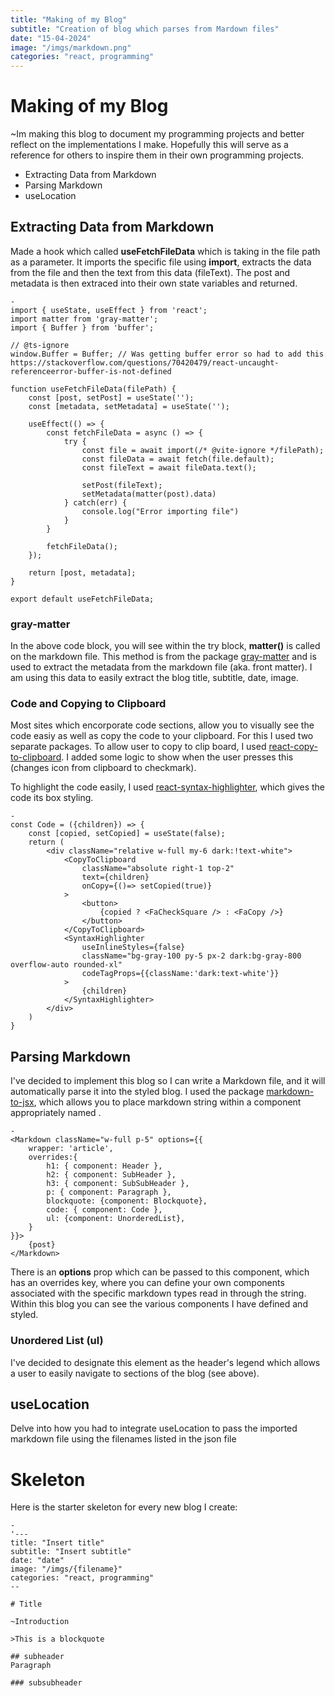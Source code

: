 ```yaml
---
title: "Making of my Blog"
subtitle: "Creation of blog which parses from Mardown files"
date: "15-04-2024"
image: "/imgs/markdown.png"
categories: "react, programming"
---
```

# Making of my Blog

~Im making this blog to document my programming projects and better reflect on the implementations I make. Hopefully this will serve as a reference for others to inspire them in their own programming projects.

- Extracting Data from Markdown
- Parsing Markdown
- useLocation

## Extracting Data from Markdown
Made a hook which called **useFetchFileData** which is taking in the file path as a parameter. It imports the specific file using **import**, extracts the data from the file and then the text from this data (fileText). The post and metadata is then extraced into their own state variables and returned.  

```
-
import { useState, useEffect } from 'react';
import matter from 'gray-matter';
import { Buffer } from 'buffer';

// @ts-ignore
window.Buffer = Buffer; // Was getting buffer error so had to add this https://stackoverflow.com/questions/70420479/react-uncaught-referenceerror-buffer-is-not-defined

function useFetchFileData(filePath) {
    const [post, setPost] = useState('');
    const [metadata, setMetadata] = useState('');

    useEffect(() => {
        const fetchFileData = async () => {
            try {
                const file = await import(/* @vite-ignore */filePath);
                const fileData = await fetch(file.default);
                const fileText = await fileData.text();

                setPost(fileText);
                setMetadata(matter(post).data)
            } catch(err) {
                console.log("Error importing file")
            }
        }

        fetchFileData();
    });

    return [post, metadata];
}

export default useFetchFileData;
```

### gray-matter
In the above code block, you will see within the try block, **matter()** is called on the markdown file. This method is from the package [gray-matter](https://www.npmjs.com/package/gray-matter) and is used to extract the metadata from the markdown file (aka. front matter). I am using this data to easily extract the blog title, subtitle, date, image.

### Code and Copying to Clipboard
Most sites which encorporate code sections, allow you to visually see the code easiy as well as copy the code to your clipboard. For this I used two separate packages. To allow user to copy to clip board, I used [react-copy-to-clipboard](https://www.npmjs.com/package/react-copy-to-clipboard). I added some logic to show when the user presses this (changes icon from clipboard to checkmark).

To highlight the code easily, I used [react-syntax-highlighter](https://www.npmjs.com/package/react-syntax-highlighter), which gives the code its box styling.

```
-
const Code = ({children}) => {
    const [copied, setCopied] = useState(false);
    return (
        <div className="relative w-full my-6 dark:!text-white">
            <CopyToClipboard 
                className="absolute right-1 top-2" 
                text={children} 
                onCopy={()=> setCopied(true)}
            >
                <button>
                    {copied ? <FaCheckSquare /> : <FaCopy />}
                </button>
            </CopyToClipboard>
            <SyntaxHighlighter 
                useInlineStyles={false} 
                className="bg-gray-100 py-5 px-2 dark:bg-gray-800 overflow-auto rounded-xl" 
                codeTagProps={{className:'dark:text-white'}}
            >
                {children}
            </SyntaxHighlighter>
        </div>
    )
}
```

## Parsing Markdown
I've decided to implement this blog so I can write a Markdown file, and it will automatically parse it into the styled blog. I used the package [markdown-to-jsx](https://www.npmjs.com/package/markdown-to-jsx), which allows you to place markdown string within a component appropriately named **<Markdown />**.

```
-
<Markdown className="w-full p-5" options={{ 
    wrapper: 'article',
    overrides:{
        h1: { component: Header },
        h2: { component: SubHeader },
        h3: { component: SubSubHeader },
        p: { component: Paragraph },
        blockquote: {component: Blockquote},
        code: { component: Code },
        ul: {component: UnorderedList},
    } 
}}>
    {post}
</Markdown>
```

There is an **options** prop which can be passed to this component, which has an overrides key, where you can define your own components associated with the specific markdown types read in through the string. Within this blog you can see the various components I have defined and styled.

### Unordered List (ul)
I've decided to designate this element as the header's legend which allows a user to easily navigate to sections of the blog (see above).

## useLocation
Delve into how you had to integrate useLocation to pass the imported markdown file using the filenames listed in the json file

# Skeleton
Here is the starter skeleton for every new blog I create:

```
-
'---
title: "Insert title"
subtitle: "Insert subtitle"
date: "date"
image: "/imgs/{filename}"
categories: "react, programming"
--

# Title

~Introduction

>This is a blockquote

## subheader
Paragraph

### subsubheader
```